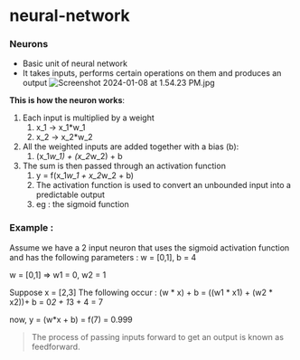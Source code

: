 # neural-network

### Neurons 
- Basic unit of neural network 
- It takes inputs, performs certain operations on them and produces an output
![Screenshot 2024-01-08 at 1.54.23 PM.jpg](..%2F..%2F..%2F..%2Fvar%2Ffolders%2Fvj%2Fwq2w4z0916q7c_6z757qykt40000gp%2FT%2FTemporaryItems%2FNSIRD_screencaptureui_WLe4Gj%2FScreenshot%202024-01-08%20at%201.54.23%20PM.jpg)

**This is how the neuron works**:
1. Each input is multiplied by a weight 
   1. x_1 -> x_1*w_1
   2. x_2 -> x_2*w_2
2. All the weighted inputs are added together with a bias (b): 
   1. (x_1*w_1) + (x_2*w_2) + b
3. The sum is then passed through an activation function 
   1. y = f(x_1*w_1 + x_2*w_2 + b)
   2. The activation function is used to convert an unbounded input into a predictable output 
   3. eg : the sigmoid function 

### Example : 
Assume we have a 2 input neuron that uses the sigmoid activation function and has the following parameters : 
w = [0,1], b = 4  
  
w = [0,1] => w1 = 0, w2 = 1  
  
Suppose x = [2,3]
The following occur :
(w * x) + b = ((w1 * x1) + (w2 * x2))+ b
= 0*2 + 1*3 + 4 = 7 

now, y = (w*x + b) = f(7) = 0.999
> The process of passing inputs forward to get an output is known as feedforward.




